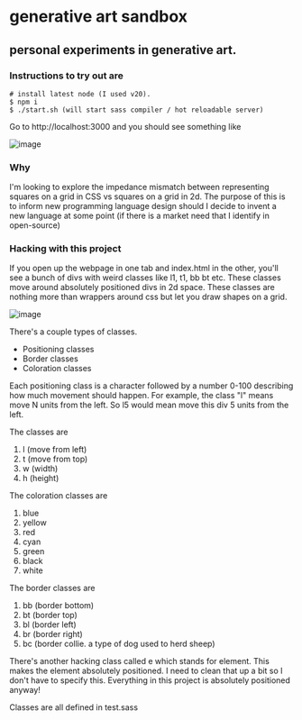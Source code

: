 # generative art sandbox

## personal experiments in generative art.

### Instructions to try out are

```
# install latest node (I used v20).
$ npm i
$ ./start.sh (will start sass compiler / hot reloadable server)
```

Go to http://localhost:3000 and you should see something like

![image](https://github.com/sneilan/generative-art-playground/assets/91979/2682f51f-ce27-4396-9fa3-3d5bb3dbf639)

### Why

I'm looking to explore the impedance mismatch between representing squares on a grid in CSS vs squares on a grid in 2d.
The purpose of this is to inform new programming language design should I decide to invent a new language at some point (if there is a market need that I identify in open-source)

### Hacking with this project

If you open up the webpage in one tab and index.html in the other, you'll see a bunch of divs with weird classes like l1, t1, bb bt etc. These classes move around absolutely positioned divs in 2d space. These classes are nothing more than wrappers around css but let you draw shapes on a grid.

![image](https://github.com/sneilan/generative-art-playground/assets/91979/fd7e28b7-6d05-4de8-991d-a891af177c65)

There's a couple types of classes.
* Positioning classes
* Border classes
* Coloration classes

Each positioning class is a character followed by a number 0-100 describing how much movement should happen. For example, the class "l" means move N units from the left. So l5 would mean move this div 5 units from the left.

The classes are
1) l (move from left)
2) t (move from top)
3) w (width)
4) h (height)

The coloration classes are
1) blue
2) yellow
3) red
4) cyan
5) green
6) black
7) white

The border classes are
1) bb (border bottom)
2) bt (border top)
3) bl (border left)
4) br (border right)
5) bc (border collie. a type of dog used to herd sheep)

There's another hacking class called e which stands for element. This makes the element absolutely positioned. I need to clean that up a bit so I don't have to specify this. Everything in this project is absolutely positioned anyway!

Classes are all defined in test.sass
